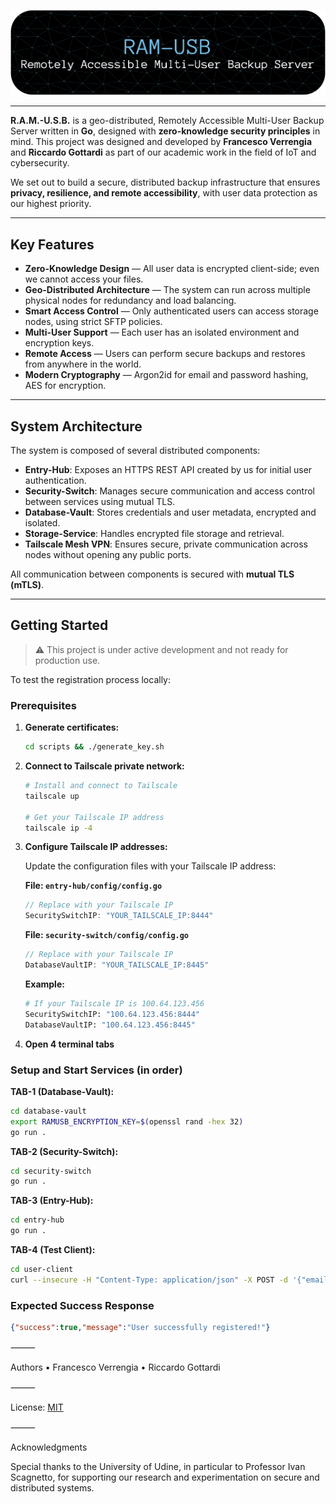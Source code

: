 ![banner](assets/banner.png)

---

**R.A.M.-U.S.B.** is a geo-distributed, Remotely Accessible Multi-User Backup Server written in **Go**, designed with **zero-knowledge security principles** in mind. This project was designed and developed by **Francesco Verrengia** and **Riccardo Gottardi** as part of our academic work in the field of IoT and cybersecurity.

We set out to build a secure, distributed backup infrastructure that ensures **privacy, resilience, and remote accessibility**, with user data protection as our highest priority.

---

## Key Features

- **Zero-Knowledge Design** — All user data is encrypted client-side; even we cannot access your files.
- **Geo-Distributed Architecture** — The system can run across multiple physical nodes for redundancy and load balancing.
- **Smart Access Control** — Only authenticated users can access storage nodes, using strict SFTP policies.
- **Multi-User Support** — Each user has an isolated environment and encryption keys.
- **Remote Access** — Users can perform secure backups and restores from anywhere in the world.
- **Modern Cryptography** — Argon2id for email and password hashing, AES for encryption.

---

## System Architecture

The system is composed of several distributed components:

- **Entry-Hub**: Exposes an HTTPS REST API created by us for initial user authentication.
- **Security-Switch**: Manages secure communication and access control between services using mutual TLS.
- **Database-Vault**: Stores credentials and user metadata, encrypted and isolated.
- **Storage-Service**: Handles encrypted file storage and retrieval.
- **Tailscale Mesh VPN**: Ensures secure, private communication across nodes without opening any public ports.

All communication between components is secured with **mutual TLS (mTLS)**.

---

## Getting Started

> ⚠️ This project is under active development and not ready for production use.  

To test the registration process locally:

### Prerequisites

1. **Generate certificates:**
   ```bash
   cd scripts && ./generate_key.sh
   ```

2. **Connect to Tailscale private network:**
   ```bash
   # Install and connect to Tailscale
   tailscale up
   
   # Get your Tailscale IP address
   tailscale ip -4
   ```

3. **Configure Tailscale IP addresses:**
   
   Update the configuration files with your Tailscale IP address:
   
   **File: `entry-hub/config/config.go`**
   ```go
   // Replace with your Tailscale IP
   SecuritySwitchIP: "YOUR_TAILSCALE_IP:8444"
   ```
   
   **File: `security-switch/config/config.go`**
   ```go
   // Replace with your Tailscale IP  
   DatabaseVaultIP: "YOUR_TAILSCALE_IP:8445"
   ```
   
   **Example:**
   ```bash
   # If your Tailscale IP is 100.64.123.456
   SecuritySwitchIP: "100.64.123.456:8444"
   DatabaseVaultIP: "100.64.123.456:8445"
   ```

4. **Open 4 terminal tabs**

### Setup and Start Services (in order)

**TAB-1 (Database-Vault):**
```bash
cd database-vault
export RAMUSB_ENCRYPTION_KEY=$(openssl rand -hex 32)
go run .
```

**TAB-2 (Security-Switch):**
```bash
cd security-switch  
go run .
```

**TAB-3 (Entry-Hub):**
```bash
cd entry-hub
go run .
```

**TAB-4 (Test Client):**
```bash
cd user-client
curl --insecure -H "Content-Type: application/json" -X POST -d '{"email":"test@example.com","password":"MyStrongPass123@","ssh_public_key":"'"$(cat keys/ssh_public_key.pub)"'"}' https://localhost:8443/api/register
```

### Expected Success Response
```json
{"success":true,"message":"User successfully registered!"}
```

⸻

Authors
	•	Francesco Verrengia
	•	Riccardo Gottardi

⸻

License: [MIT](LICENSE)

⸻

Acknowledgments

Special thanks to the University of Udine, in particular to Professor Ivan Scagnetto, for supporting our research and experimentation on secure and distributed systems.